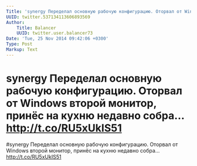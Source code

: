 ```yaml
---
Title: 'synergy Переделал основную рабочую конфигурацию. Оторвал от Windows второй монитор, принёс на кухню недавно собра… http://t.co/RU5xUkIS51'
UUID: twitter.537134113606893569
Author:
    Title: Balancer
    UUID: twitter.user.balancer73
Date: 'Tue, 25 Nov 2014 09:42:06 +0300'
Type: Post
Markup: Text
---
```


# synergy Переделал основную рабочую конфигурацию. Оторвал от Windows второй монитор, принёс на кухню недавно собра… http://t.co/RU5xUkIS51

#synergy Переделал основную рабочую конфигурацию. Оторвал от
Windows второй монитор, принёс на кухню недавно собра…
http://t.co/RU5xUkIS51